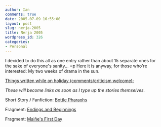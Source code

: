 ```yaml
---
author: Ian
comments: true
date: 2005-07-09 16:55:00
layout: post
slug: nerja-2005
title: Nerja 2005
wordpress_id: 326
categories:
- Personal
---
```


I decided to do this all as one entry rather than about 15 separate ones for the sake of everyone's sanity... =p  Here it is anyway, for those who're interested:  My two weeks of drama in the sun.  

  

<u>Things written while on holiday (comments/criticism welcome):</u>  

<i>These will become links as soon as I type up the stories themselves.</i>  

Short Story / Fanfiction: <a href="/fiction/bottle-pharoahs">Bottle Pharaohs</a>  

Fragment: <a href="/fiction/endings-and-beginnings">Endings and Beginnings</a>  

Fragment: <a href="/fiction/mai-e-s-first-day">Mai&ntilde;e's First Day</a>  
